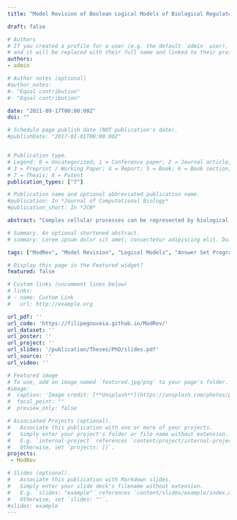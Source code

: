```yaml
---
title: "Model Revision of Boolean Logical Models of Biological Regulatory Networks"

draft: false

# Authors
# If you created a profile for a user (e.g. the default `admin` user), write the username (folder name) here 
# and it will be replaced with their full name and linked to their profile.
authors:
- admin

# Author notes (optional)
#author_notes:
#- "Equal contribution"
#- "Equal contribution"

date: "2021-09-17T00:00:00Z"
doi: ""

# Schedule page publish date (NOT publication's date).
#publishDate: "2017-01-01T00:00:00Z"


# Publication type.
# Legend: 0 = Uncategorized; 1 = Conference paper; 2 = Journal article;
# 3 = Preprint / Working Paper; 4 = Report; 5 = Book; 6 = Book section;
# 7 = Thesis; 8 = Patent
publication_types: ["7"]

# Publication name and optional abbreviated publication name.
#publication: In *Journal of Computational Biology*
#publication_short: In *JCB*

abstract: "Complex cellular processes can be represented by biological regulatory networks. Computational models of such networks are essential to have a better understanding of the corresponding cellular processes, allowing the reproduction of known behaviours, the testing of hypotheses, and the identification of predictions in silico. However, the construction of these models is still mainly a manual task, and therefore prone to error. Additionally, as new data is acquired, the existing models must be revised. Here, we propose a model revision procedure, capable of providing the set of minimal repairs to render a Boolean logical model of a biological regulatory network consistent with a set of experimental observations. The proposed model revision procedure takes advantage of a logic-based approach to verify whether a model is consistent with a given set of experimental observations. In case of inconsistency, the consistency check procedure implemented using Answer Set Programming (ASP) determines the minimum number of inconsistent nodes of the model and corresponding reason of inconsistency. An algorithm to search for possible sets of repair operations to render an inconsistent model consistent is proposed. In this work, four repair operations are considered: changing a regulatory function; changing a type of interaction; removing a regulator; and adding a regulator. The model revision approach presented here, considers confronting a Boolean logical model with stable state or time-series observations. Moreover, for time-series observations, both synchronous and asynchronous update schemes are considered. The proposed model revision approach is tested on five published well known biological models. Corrupted versions of these models are generated by performing random changes. The corrupted models are confronted with stable state observations, corresponding to the stable states of the original models, using the presented model revision procedure. Moreover, different time-series observations are generated, consistent with the original models, to assess whether the model revision approach is able to revise the corrupted model under time-series observations. The proposed method is able to repair the majority of the corrupted models, considering stable state and time-series observations. Moreover, all the optimal solutions to repair the inconsistent models are produced."

# Summary. An optional shortened abstract.
# summary: Lorem ipsum dolor sit amet, consectetur adipiscing elit. Duis posuere tellus ac convallis placerat. Proin tincidunt magna sed ex sollicitudin condimentum.

tags: ["ModRev", "Model Revision", "Logical Models", "Answer Set Programming"]

# Display this page in the Featured widget?
featured: false

# Custom links (uncomment lines below)
# links:
# - name: Custom Link
#   url: http://example.org

url_pdf: ''
url_code: 'https://filipegouveia.github.io/ModRev/'
url_dataset: ''
url_poster: ''
url_project: ''
url_slides: '/publication/Theses/PhD/slides.pdf'
url_source: ''
url_video: ''

# Featured image
# To use, add an image named `featured.jpg/png` to your page's folder. 
#image:
#  caption: 'Image credit: [**Unsplash**](https://unsplash.com/photos/pLCdAaMFLTE)'
#  focal_point: ""
#  preview_only: false

# Associated Projects (optional).
#   Associate this publication with one or more of your projects.
#   Simply enter your project's folder or file name without extension.
#   E.g. `internal-project` references `content/project/internal-project/index.md`.
#   Otherwise, set `projects: []`.
projects:
 - ModRev

# Slides (optional).
#   Associate this publication with Markdown slides.
#   Simply enter your slide deck's filename without extension.
#   E.g. `slides: "example"` references `content/slides/example/index.md`.
#   Otherwise, set `slides: ""`.
#slides: example
---
```


